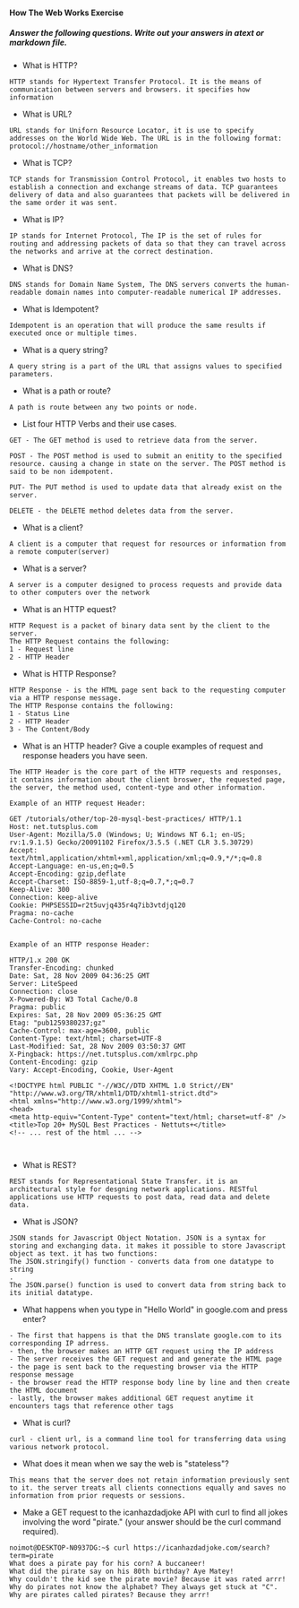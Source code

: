 #### How The Web Works Exercise

##### Answer the following questions. Write out your answers in atext or markdown file.

- What is HTTP?

```
HTTP stands for Hypertext Transfer Protocol. It is the means of communication between servers and browsers. it specifies how information 
```

- What is URL?

```
URL stands for Uniforn Resource Locator, it is use to specify addresses on the World Wide Web. The URL is in the following format: protocol://hostname/other_information
```

- What is TCP?

```
TCP stands for Transmission Control Protocol, it enables two hosts to establish a connection and exchange streams of data. TCP guarantees delivery of data and also guarantees that packets will be delivered in the same order it was sent.
```

- What is IP?    

```
IP stands for Internet Protocol, The IP is the set of rules for routing and addressing packets of data so that they can travel across the networks and arrive at the correct destination.

```

- What is DNS?

```
DNS stands for Domain Name System, The DNS servers converts the human-readable domain names into computer-readable numerical IP addresses. 

```

- What is Idempotent?

```
Idempotent is an operation that will produce the same results if executed once or multiple times.

```

- What is a query string?

```
A query string is a part of the URL that assigns values to specified parameters.

```

- What is a path or route?

```
A path is route between any two points or node.

```

- List four HTTP Verbs and their use cases.

```
GET - The GET method is used to retrieve data from the server.

POST - The POST method is used to submit an enitity to the specified resource. causing a change in state on the server. The POST method is said to be non idempotent.

PUT- The PUT method is used to update data that already exist on the server.

DELETE - the DELETE method deletes data from the server.

```

- What is a client?

```
A client is a computer that request for resources or information from a remote computer(server)

```

- What is a server?

```
A server is a computer designed to process requests and provide data to other computers over the network

```

- What is an HTTP equest?

```
HTTP Request is a packet of binary data sent by the client to the server.
The HTTP Request contains the following:
1 - Request line
2 - HTTP Header

```

- What is HTTP Response?

```
HTTP Response - is the HTML page sent back to the requesting computer via a HTTP response message.
The HTTP Response contains the following:
1 - Status Line
2 - HTTP Header
3 - The Content/Body

```

- What is an HTTP header? Give a couple examples of request and response headers you have seen.

```
The HTTP Header is the core part of the HTTP requests and responses, it contains information about the client broswer, the requested page, the server, the method used, content-type and other information.

Example of an HTTP request Header:

GET /tutorials/other/top-20-mysql-best-practices/ HTTP/1.1
Host: net.tutsplus.com
User-Agent: Mozilla/5.0 (Windows; U; Windows NT 6.1; en-US; rv:1.9.1.5) Gecko/20091102 Firefox/3.5.5 (.NET CLR 3.5.30729)
Accept: text/html,application/xhtml+xml,application/xml;q=0.9,*/*;q=0.8
Accept-Language: en-us,en;q=0.5
Accept-Encoding: gzip,deflate
Accept-Charset: ISO-8859-1,utf-8;q=0.7,*;q=0.7
Keep-Alive: 300
Connection: keep-alive
Cookie: PHPSESSID=r2t5uvjq435r4q7ib3vtdjq120
Pragma: no-cache
Cache-Control: no-cache


Example of an HTTP response Header:

HTTP/1.x 200 OK
Transfer-Encoding: chunked
Date: Sat, 28 Nov 2009 04:36:25 GMT
Server: LiteSpeed
Connection: close
X-Powered-By: W3 Total Cache/0.8
Pragma: public
Expires: Sat, 28 Nov 2009 05:36:25 GMT
Etag: "pub1259380237;gz"
Cache-Control: max-age=3600, public
Content-Type: text/html; charset=UTF-8
Last-Modified: Sat, 28 Nov 2009 03:50:37 GMT
X-Pingback: https://net.tutsplus.com/xmlrpc.php
Content-Encoding: gzip
Vary: Accept-Encoding, Cookie, User-Agent
 
<!DOCTYPE html PUBLIC "-//W3C//DTD XHTML 1.0 Strict//EN" "http://www.w3.org/TR/xhtml1/DTD/xhtml1-strict.dtd">
<html xmlns="http://www.w3.org/1999/xhtml">
<head>
<meta http-equiv="Content-Type" content="text/html; charset=utf-8" />
<title>Top 20+ MySQL Best Practices - Nettuts+</title>
<!-- ... rest of the html ... -->



```

- What is REST?

```
REST stands for Representational State Transfer. it is an architectural style for desgning network applications. RESTful applications use HTTP requests to post data, read data and delete data.

```

- What is JSON?

```
JSON stands for Javascript Object Notation. JSON is a syntax for storing and exchanging data. it makes it possible to store Javascript object as text. it has two functions:
The JSON.stringify() function - converts data from one datatype to string
.
The JSON.parse() function is used to convert data from string back to its initial datatype.

```


- What happens when you type in "Hello World" in google.com and press enter?

```
- The first that happens is that the DNS translate google.com to its corresponding IP adrress.
- then, the browser makes an HTTP GET request using the IP address
- The server receives the GET request and and generate the HTML page
- the page is sent back to the requesting browser via the HTTP response message
- the browser read the HTTP response body line by line and then create the HTML document
- lastly, the browser makes additional GET request anytime it encounters tags that reference other tags

```

- What is curl?

```
curl - client url, is a command line tool for transferring data using various network protocol.

```

- What does it mean when we say the web is "stateless"?

```
This means that the server does not retain information previously sent to it. the server treats all clients connections equally and saves no information from prior requests or sessions.
```

- Make a GET request to the icanhazdadjoke API with curl to find all jokes involving the word "pirate." (your answer should be the curl command required).

```
noimot@DESKTOP-N0937DG:~$ curl https://icanhazdadjoke.com/search?term=pirate
What does a pirate pay for his corn? A buccaneer!
What did the pirate say on his 80th birthday? Aye Matey!
Why couldn't the kid see the pirate movie? Because it was rated arrr!
Why do pirates not know the alphabet? They always get stuck at "C".
Why are pirates called pirates? Because they arrr!
```
